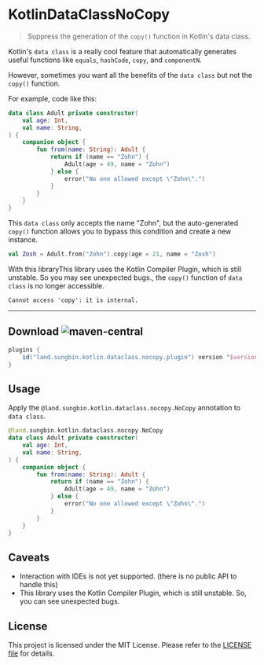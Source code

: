 # KotlinDataClassNoCopy

> Suppress the generation of the `copy()` function in Kotlin's data class.

Kotlin's `data class` is a really cool feature that automatically generates useful functions like `equals`, `hashCode`, `copy`, and `componentN`.

However, sometimes you want all the benefits of the `data class` but not the `copy()` function.

For example, code like this:

```kotlin
data class Adult private constructor(
    val age: Int,
    val name: String,
) {
    companion object {
        fun from(name: String): Adult {
            return if (name == "Zohn") {
                Adult(age = 49, name = "Zohn")
            } else {
                error("No one allowed except \"Zohn\".")
            }
        }
    }
}
```

This `data class` only accepts the name "Zohn", but the auto-generated `copy()` function allows you to bypass this condition and create a new instance.

```kotlin
val Zosh = Adult.from("Zohn").copy(age = 21, name = "Zosh")
```

With this libraryThis library uses the Kotlin Compiler Plugin, which is still unstable. So you may see unexpected bugs., the `copy()` function of `data class` is no longer accessible.

```
Cannot access 'copy': it is internal.
```

---

## Download ![maven-central](https://img.shields.io/maven-central/v/land.sungbin.kotlin.dataclass.nocopy/kotlin-dataclass-nocopy-gradle)

```gradle
plugins {
    id("land.sungbin.kotlin.dataclass.nocopy.plugin") version "$version"
}
```

## Usage

Apply the `@land.sungbin.kotlin.dataclass.nocopy.NoCopy` annotation to `data class`.

```kotlin
@land.sungbin.kotlin.dataclass.nocopy.NoCopy
data class Adult private constructor(
    val age: Int,
    val name: String,
) {
    companion object {
        fun from(name: String): Adult {
            return if (name == "Zohn") {
                Adult(age = 49, name = "Zohn")
            } else {
                error("No one allowed except \"Zohn\".")
            }
        }
    }
}
```

## Caveats

- Interaction with IDEs is not yet supported. (there is no public API to handle this)
- This library uses the Kotlin Compiler Plugin, which is still unstable. So, you can see unexpected bugs.

## License

This project is licensed under the MIT License. Please refer to the [LICENSE file](LICENSE) for details.
